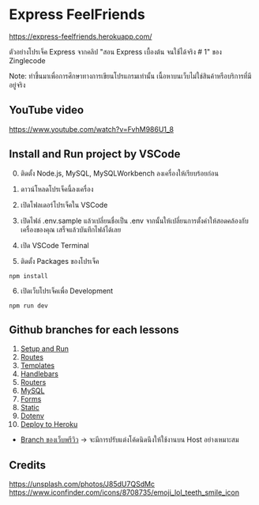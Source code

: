 # Express FeelFriends

https://express-feelfriends.herokuapp.com/

ตัวอย่างโปรเจ็ค Express จากคลิป "สอน Express เบื้องต้น จนใช้ได้จริง # 1" ของ Zinglecode

Note: ทำขึ้นมาเพื่อการศึกษาทางการเขียนโปรแกรมเท่านั้น เนื้อหาบนเว็บไม่ใช่สินค้าหรือบริการที่มีอยู่จริง


## YouTube video

https://www.youtube.com/watch?v=FvhM986U1_8


## Install and Run project by VSCode

0. ติดตั้ง Node.js, MySQL, MySQLWorkbench ลงเครื่องให้เรียบร้อยก่อน

1. ดาวน์โหลดโปรเจ็คนี้ลงเครื่อง

2. เปิดโฟลเดอร์โปรเจ็คใน VSCode

3. เปิดไฟล์ .env.sample แล้วเปลี่ยนชื่อเป็น .env จากนั้นให้เปลี่ยนการตั้งค่าให้สอดคล้องกับเครื่องของคุณ เสร็จแล้วบันทึกไฟล์ได้เลย

4. เปิด VSCode Terminal

5. ติดตั้ง Packages ของโปรเจ็ค

```
npm install
```

6. เปิดเว็บโปรเจ็คเพื่อ Development

```
npm run dev
```


## Github branches for each lessons

1. [Setup and Run](https://github.com/potchangelo/express-feelfriends/tree/01-setup)
2. [Routes](https://github.com/potchangelo/express-feelfriends/tree/02-routes)
3. [Templates](https://github.com/potchangelo/express-feelfriends/tree/03-templates)
4. [Handlebars](https://github.com/potchangelo/express-feelfriends/tree/04-handlebars)
5. [Routers](https://github.com/potchangelo/express-feelfriends/tree/05-routers)
6. [MySQL](https://github.com/potchangelo/express-feelfriends/tree/06-mysql)
7. [Forms](https://github.com/potchangelo/express-feelfriends/tree/07-forms)
8. [Static](https://github.com/potchangelo/express-feelfriends/tree/08-static)
9. [Dotenv](https://github.com/potchangelo/express-feelfriends/tree/09-dotenv)
10. [Deploy to Heroku](https://github.com/potchangelo/express-feelfriends/tree/10-deploy-heroku)

- [Branch ของเว็บพรีวิว](https://github.com/potchangelo/express-feelfriends/tree/preview) -> จะมีการปรับแต่งโค้ดนิดนึงให้ใช้งานบน Host อย่างเหมาะสม


## Credits

https://unsplash.com/photos/J85dU7QSdMc
https://www.iconfinder.com/icons/8708735/emoji_lol_teeth_smile_icon

